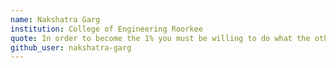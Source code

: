 ```yaml
---
name: Nakshatra Garg
institution: College of Engineering Roorkee
quote: In order to become the 1% you must be willing to do what the other 99% won't.
github_user: nakshatra-garg
---
```

